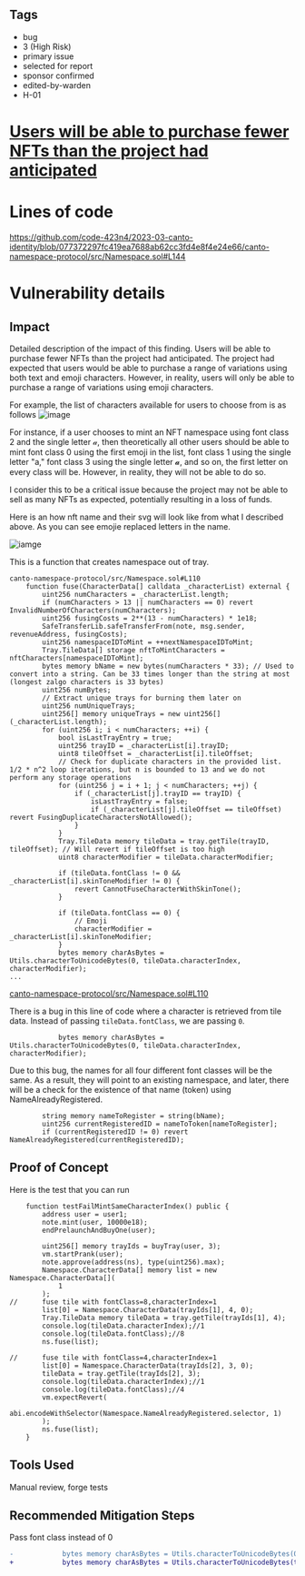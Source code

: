 ## Tags

- bug
- 3 (High Risk)
- primary issue
- selected for report
- sponsor confirmed
- edited-by-warden
- H-01

# [Users will be able to purchase fewer NFTs than the project had anticipated](https://github.com/code-423n4/2023-03-canto-identity-findings/issues/117) 

# Lines of code

https://github.com/code-423n4/2023-03-canto-identity/blob/077372297fc419ea7688ab62cc3fd4e8f4e24e66/canto-namespace-protocol/src/Namespace.sol#L144


# Vulnerability details

## Impact
Detailed description of the impact of this finding.
Users will be able to purchase fewer NFTs than the project had anticipated. The project had expected that users would be able to purchase a range of variations using both text and emoji characters. However, in reality, users will only be able to purchase a range of variations using emoji characters.

For example, the list of characters available for users to choose from is as follows
![image](https://i.ibb.co/NjnD4Tf/Screenshot-from-2023-03-20-00-22-32.png)

For instance, if a user chooses to mint an NFT namespace using font class 2 and the single letter 𝒶, then theoretically all other users should be able to mint font class 0 using the first emoji in the list, font class 1 using the single letter "a," font class 3 using the single letter 𝓪, and so on, the first letter on every class will be. However, in reality, they will not be able to do so.

I consider this to be a critical issue because the project may not be able to sell as many NFTs as expected, potentially resulting in a loss of funds.

Here is an how nft name and their svg will look like from what I described above. As you can see emojie replaced letters in the name.

![iamge](https://i.ibb.co/L8NDWgy/Screenshot-from-2023-03-20-17-35-49.png)

This is a function that creates namespace out of tray.
```solidity
canto-namespace-protocol/src/Namespace.sol#L110
    function fuse(CharacterData[] calldata _characterList) external {
        uint256 numCharacters = _characterList.length;
        if (numCharacters > 13 || numCharacters == 0) revert InvalidNumberOfCharacters(numCharacters);
        uint256 fusingCosts = 2**(13 - numCharacters) * 1e18;
        SafeTransferLib.safeTransferFrom(note, msg.sender, revenueAddress, fusingCosts);
        uint256 namespaceIDToMint = ++nextNamespaceIDToMint;
        Tray.TileData[] storage nftToMintCharacters = nftCharacters[namespaceIDToMint];
        bytes memory bName = new bytes(numCharacters * 33); // Used to convert into a string. Can be 33 times longer than the string at most (longest zalgo characters is 33 bytes)
        uint256 numBytes;
        // Extract unique trays for burning them later on
        uint256 numUniqueTrays;
        uint256[] memory uniqueTrays = new uint256[](_characterList.length);
        for (uint256 i; i < numCharacters; ++i) {
            bool isLastTrayEntry = true;
            uint256 trayID = _characterList[i].trayID;
            uint8 tileOffset = _characterList[i].tileOffset;
            // Check for duplicate characters in the provided list. 1/2 * n^2 loop iterations, but n is bounded to 13 and we do not perform any storage operations
            for (uint256 j = i + 1; j < numCharacters; ++j) {
                if (_characterList[j].trayID == trayID) {
                    isLastTrayEntry = false;
                    if (_characterList[j].tileOffset == tileOffset) revert FusingDuplicateCharactersNotAllowed();
                }
            }
            Tray.TileData memory tileData = tray.getTile(trayID, tileOffset); // Will revert if tileOffset is too high
            uint8 characterModifier = tileData.characterModifier;

            if (tileData.fontClass != 0 && _characterList[i].skinToneModifier != 0) {
                revert CannotFuseCharacterWithSkinTone();
            }
            
            if (tileData.fontClass == 0) {
                // Emoji
                characterModifier = _characterList[i].skinToneModifier;
            }
            bytes memory charAsBytes = Utils.characterToUnicodeBytes(0, tileData.characterIndex, characterModifier);
... 
```
[canto-namespace-protocol/src/Namespace.sol#L110](https://github.com/code-423n4/2023-03-canto-identity/blob/077372297fc419ea7688ab62cc3fd4e8f4e24e66/canto-namespace-protocol/src/Namespace.sol#L110)

There is a bug in this line of code where a character is retrieved from tile data. Instead of passing `tileData.fontClass`, we are passing `0`. 

```solidity
            bytes memory charAsBytes = Utils.characterToUnicodeBytes(0, tileData.characterIndex, characterModifier);
```
Due to this bug, the names for all four different font classes will be the same. As a result, they will point to an existing namespace, and later, there will be a check for the existence of that name (token) using NameAlreadyRegistered.

```solidity
        string memory nameToRegister = string(bName);
        uint256 currentRegisteredID = nameToToken[nameToRegister];
        if (currentRegisteredID != 0) revert NameAlreadyRegistered(currentRegisteredID);
```

## Proof of Concept
Here is the test that you can run
```solidity
    function testFailMintSameCharacterIndex() public {
        address user = user1;
        note.mint(user, 10000e18);
        endPrelaunchAndBuyOne(user);

        uint256[] memory trayIds = buyTray(user, 3);
        vm.startPrank(user);
        note.approve(address(ns), type(uint256).max);
        Namespace.CharacterData[] memory list = new Namespace.CharacterData[](
            1
        );
//      fuse tile with fontClass=8,characterIndex=1
        list[0] = Namespace.CharacterData(trayIds[1], 4, 0);
        Tray.TileData memory tileData = tray.getTile(trayIds[1], 4);
        console.log(tileData.characterIndex);//1
        console.log(tileData.fontClass);//8
        ns.fuse(list);

//      fuse tile with fontClass=4,characterIndex=1
        list[0] = Namespace.CharacterData(trayIds[2], 3, 0);
        tileData = tray.getTile(trayIds[2], 3);
        console.log(tileData.characterIndex);//1
        console.log(tileData.fontClass);//4
        vm.expectRevert(
            abi.encodeWithSelector(Namespace.NameAlreadyRegistered.selector, 1)
        );
        ns.fuse(list);
    }
```
## Tools Used
Manual review, forge tests
## Recommended Mitigation Steps
Pass font class instead of 0
```diff
-            bytes memory charAsBytes = Utils.characterToUnicodeBytes(0, tileData.characterIndex, characterModifier);
+            bytes memory charAsBytes = Utils.characterToUnicodeBytes(tileData.fontClass, tileData.characterIndex, characterModifier);
```

